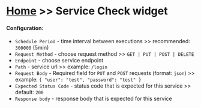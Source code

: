 # [Home](/cogboard/) >> Service Check widget

#### Configuration:
* `Schedule Period` - time interval between executions >> recommended: `300000` (5min)
* `Request Method` - choose request method >> `GET | PUT | POST | DELETE`
* `Endpoint` - choose service endpoint
* `Path` - service url >> example: `/login`
* `Request Body` - Required field for `PUT` and `POST` requests (format: `json`) >> example: `{ "user": "test", "password": "test" }`
* `Expected Status Code` - status code that is expected for this service >> default: `200`
* `Response body` - response body that is expected for this service